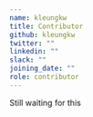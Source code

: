 ```yaml
---
name: kleungkw
title: Contributor
github: kleungkw
twitter: ""
linkedin: ""
slack: ""
joining_date: ""
role: contributor
---
```


Still waiting for this
